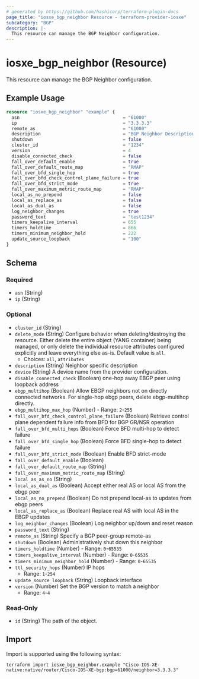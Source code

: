 ```yaml
---
# generated by https://github.com/hashicorp/terraform-plugin-docs
page_title: "iosxe_bgp_neighbor Resource - terraform-provider-iosxe"
subcategory: "BGP"
description: |-
  This resource can manage the BGP Neighbor configuration.
---
```


# iosxe_bgp_neighbor (Resource)

This resource can manage the BGP Neighbor configuration.

## Example Usage

```terraform
resource "iosxe_bgp_neighbor" "example" {
  asn                                       = "61000"
  ip                                        = "3.3.3.3"
  remote_as                                 = "61000"
  description                               = "BGP Neighbor Description"
  shutdown                                  = false
  cluster_id                                = "1234"
  version                                   = 4
  disable_connected_check                   = false
  fall_over_default_enable                  = true
  fall_over_default_route_map               = "RMAP"
  fall_over_bfd_single_hop                  = true
  fall_over_bfd_check_control_plane_failure = true
  fall_over_bfd_strict_mode                 = true
  fall_over_maximum_metric_route_map        = "RMAP"
  local_as_no_prepend                       = false
  local_as_replace_as                       = false
  local_as_dual_as                          = false
  log_neighbor_changes                      = true
  password_text                             = "test1234"
  timers_keepalive_interval                 = 655
  timers_holdtime                           = 866
  timers_minimum_neighbor_hold              = 222
  update_source_loopback                    = "100"
}
```

<!-- schema generated by tfplugindocs -->
## Schema

### Required

- `asn` (String)
- `ip` (String)

### Optional

- `cluster_id` (String)
- `delete_mode` (String) Configure behavior when deleting/destroying the resource. Either delete the entire object (YANG container) being managed, or only delete the individual resource attributes configured explicitly and leave everything else as-is. Default value is `all`.
  - Choices: `all`, `attributes`
- `description` (String) Neighbor specific description
- `device` (String) A device name from the provider configuration.
- `disable_connected_check` (Boolean) one-hop away EBGP peer using loopback address
- `ebgp_multihop` (Boolean) Allow EBGP neighbors not on directly connected networks. For single-hop ebgp peers, delete ebgp-multihop directly.
- `ebgp_multihop_max_hop` (Number) - Range: `2`-`255`
- `fall_over_bfd_check_control_plane_failure` (Boolean) Retrieve control plane dependent failure info from BFD for BGP GR/NSR operation
- `fall_over_bfd_multi_hops` (Boolean) Force BFD multi-hop to detect failure
- `fall_over_bfd_single_hop` (Boolean) Force BFD single-hop to detect failure
- `fall_over_bfd_strict_mode` (Boolean) Enable BFD strict-mode
- `fall_over_default_enable` (Boolean)
- `fall_over_default_route_map` (String)
- `fall_over_maximum_metric_route_map` (String)
- `local_as_as_no` (String)
- `local_as_dual_as` (Boolean) Accept either real AS or local AS from the ebgp peer
- `local_as_no_prepend` (Boolean) Do not prepend local-as to updates from ebgp peers
- `local_as_replace_as` (Boolean) Replace real AS with local AS in the EBGP updates
- `log_neighbor_changes` (Boolean) Log neighbor up/down and reset reason
- `password_text` (String)
- `remote_as` (String) Specify a BGP peer-group remote-as
- `shutdown` (Boolean) Administratively shut down this neighbor
- `timers_holdtime` (Number) - Range: `0`-`65535`
- `timers_keepalive_interval` (Number) - Range: `0`-`65535`
- `timers_minimum_neighbor_hold` (Number) - Range: `0`-`65535`
- `ttl_security_hops` (Number) IP hops
  - Range: `1`-`254`
- `update_source_loopback` (String) Loopback interface
- `version` (Number) Set the BGP version to match a neighbor
  - Range: `4`-`4`

### Read-Only

- `id` (String) The path of the object.

## Import

Import is supported using the following syntax:

```shell
terraform import iosxe_bgp_neighbor.example "Cisco-IOS-XE-native:native/router/Cisco-IOS-XE-bgp:bgp=61000/neighbor=3.3.3.3"
```
